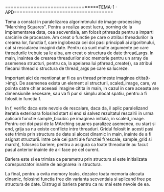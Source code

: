 =================================TEMA-1 - APD===================================

Tema a constat in paralelizarea algorimtmului de image-processing "Marching
Squares". Pentru a realiza acest lucru, porning de la implementarea data, cea
secventiala, am folosit pthreads pentru a imparti sarcinile de procesare. Am
creat o functie pe care o atribui threadurilor la crearea lor, functia f, care
inglobeaza cei doi pasi principali ai algoritmului, cat si rescalarea imaginii
date. Pentru ca sunt multe argumente pe care threadurile trebuie sa le aiba, am
creat o structura de date thread_args. In main, inaintea de crearea threadurilor
aloc memorie pentru un array de asemenea structuri, pentru ca, la apelarea lui
pthread_create(), sa atribui fiecarui thread o structura de thread_args pe care
sa lucreze.

Important aici de mentionat ar fi ca un thread primeste imaginea citita(t->img).
De asemenea exista un element al structurii, scaled_image, care, va pointa catre
chiar aceeasi imagine citita in main, in cazul in care aceasta are dimensiunile
necesare, sau va fi pur si simplu alocat spatiu, pentru a fi folosit in functia f.

In f, verific daca este nevoie de rescalare, daca da, il aplic paralelizand
iteratia exterioara folosind start si end si salvez rezultatul rescalrii in urma
aplicarii functie sample_bicubic pe imaginea initiala, in scaled_image.
Pentru cei doi pasi de la MArching squares paralizez asemenea, cu start si end,
grija sa nu existe conflicte intre threaduri. Gridul folosit in acesti pasi este
trimis prin structura de date si alocat dinamic in main, inainte de a fi asignat
structurii. Intre cele cei parti ale functiei f(rescale, sample_grid si march),
folosesc bariere, pentru a asigura ca toate threadurile au facut pasul anterior
inainte de a-l face pe cel curent.

Bariera este si ea trimisa ca parametru prin structura si este initializata
corespunzator inainte de asignarea in structura.

La final, pentru a evita memory leaks, dezaloc toata memoria alocata dinamic,
folosind functia free din varianta secventiala si aplicand free pe structura de
date. Distrug si bariera pentru ca nu mai este nevoie de ea.
